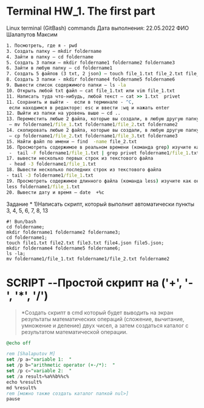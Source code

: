 # Terminal HW_1. The first part
Linux terminal (GitBash) commands
Дата выполнения: 22.05.2022
ФИО Шалапутов Максим
```cmd
1. Посмотреть, где я - pwd
3. Создать папку – mkdir foldername
4. Зайти в папку – cd foldername
5. Создать 3 папки – mkdir foldername1 foldername2 foldername3
6. Зайти в любую папку – cd foldername1
7. Создать 5 файлов (3 txt, 2 json) – touch file_1.txt file_2.txt file_3.txt file_4.json file_5.json
8. Создать 3 папки - mkdir foldername4 foldername5 foldername6
9. Вывести список содержимого папки – ls -la
10. Открыть любой txt файл – cat file_1.txt или vim file_1.txt
11. Написать туда что-нибудь, любой текст – cat >> 1.txt  privet 
11. Сохранить и выйти -  если в терминале - ^C,
 если находимся в редакторе: esc и ввести :wq и нажать enter
12. Выйти из папки на уровень выше – cd ..
13. Переместить любые 2 файла, которые вы создали, в любую другую папку
 – mv foldername1/file_1.txt foldername1/file_2.txt foldername2
14. скопировать любые 2 файла, которые вы создали, в любую другую папку
 – cp foldername1/file_2.txt foldername1/file_3.txt foldername3
15. Найти файл по имени – find  -name file_2.txt
16. Просмотреть содержимое в реальном времени (команда grep) изучите как она работает
 -  tail -F foldername1/file_1.txt | grep privet foldername1/file_1.txt 
17. вывести несколько первых строк из текстового файла
 - head -3 foldername1/file_1.txt
18. Вывести несколько последних строк из текстового файла 
- tail -3 foldername1/file_1.txt
19. Просмотреть содержимое длинного файла (команда less) изучите как она работает – 
less foldername1/file_1.txt 
20. Вывести дату и время – date  +%c
```
Задание *
1)Написать скрипт, который выполнит автоматически пункты 3, 4, 5, 6, 7, 8, 13
```
#! Bun/bash
cd foldername;
mkdir foldername1 foldername2 foldername3;
cd foldername1;
touch file1.txt file2.txt file3.txt file4.json file5.json;
mkdir foldername4 foldername5 foldername6;
ls -la;
mv foldername1/file_1.txt foldername1/file_2.txt foldername2
```
# SCRIPT --Простой скрипт на ('+', '-', '*', '/')
>*Создать скрипт в cmd который будет выводить на экран результаты математических операций (сложение, вычитание, умножение и деление) двух чисел, а затем создаться каталог с результатом математической операции. 
```sql
@echo off

rem [Shalaputov M]
set /p a="variable 1:  "
set /p b="arithmetic operator (+-/*):  "
set /p c="variable 2:  "
set /a result=%a%%b%%c%
echo %result%
md %result%
rem [можно также создать каталог папкой nul>]
pause
```
